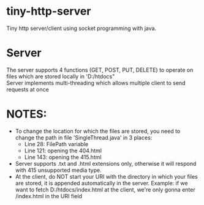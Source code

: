 # tiny-http-server  

Tiny http server/client using socket programming with java.  

# Server
The server supports 4 functions (GET, POST, PUT, DELETE)  to operate on files which are stored locally in 'D:/htdocs"  
Server implements multi-threading which allows multiple client to send requests at once  

# NOTES:  
- To change the location for which the files are stored, you need to change the path in file 'SingleThread.java' in 3 places: 
  - Line 28: FilePath variable
  - Line 121: opening the 404.html
  - Line 143: opening the 415.html  
- Server supports .txt and .html extensions only, otherwise it will respond with 415 unsupported media type.
- At the client, do NOT start your URI with the directory in which your files are stored, it is appended automatically in the server.
  Example: if we want to fetch D:/htdocs/index.html at the client, we're only gonna enter /index.html in the URI field
